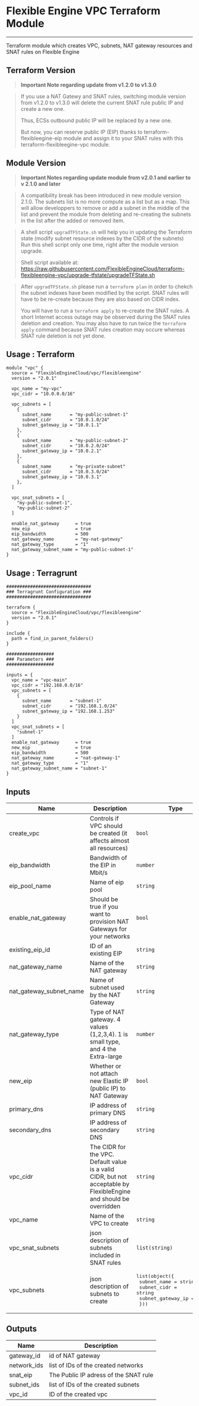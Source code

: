 # Flexible Engine VPC Terraform Module
---

Terraform module which creates VPC, subnets, NAT gateway resources and SNAT rules on Flexible Engine

## Terraform Version

> **Important Note regarding update from v1.2.0 to v1.3.0**

> If you use a NAT Gatewy and SNAT rules, switching module version from v1.2.0 to v1.3.0 will delete the current SNAT rule public IP and create a new one.
>
> Thus, ECSs outbound public IP will be replaced by a new one.
>
> But now, you can reserve public IP (EIP) thanks to terraform-flexibleegine-eip module and assign it to your SNAT rules with this terraform-flexibleegine-vpc module.

## Module Version

> **Important Notes regarding update module from v2.0.1 and earlier to v 2.1.0 and later**

> A compatibility break has been introduced in new module version 2.1.0. The subnets list is no more compute as a list but as a map.
> This will allow developpers to remove or add a subnet in the middle of the list and prevent the module from deleting and re-creating the subnets in the list after the added or removed item.

> A shell script `upgradTFState.sh` will help you in updating the Terraform state (modify subnet resource indexes by the CIDR of the subnets)
> Run this shell script only one time, right after the module version upgrade.
>
> Shell script available at: https://raw.githubusercontent.com/FlexibleEngineCloud/terraform-flexibleengine-vpc/upgrade-tfstate/upgradeTFState.sh

> After `upgradTFState.sh` please run a `terraform plan` in order to chekch the subnet indexes have been modified by the script. SNAT rules will have to be re-create because they are also based on CIDR index.
>
> You will have to run a `terraform apply` to re-create the SNAT rules. A short Internet access outage may be observed during the SNAT rules deletion and creation. You may also have to run twice the `terraform apply` command because SNAT rules creation may occure whereas SNAT rule deletion is not yet done.


## Usage : Terraform

```hcl
module "vpc" {
  source = "FlexibleEngineCloud/vpc/flexibleengine"
  version = "2.0.1"

  vpc_name = "my-vpc"
  vpc_cidr = "10.0.0.0/16"

  vpc_subnets = [
    {
      subnet_name       = "my-public-subnet-1"
      subnet_cidr       = "10.0.1.0/24"
      subnet_gateway_ip = "10.0.1.1"
    },
    {
      subnet_name       = "my-public-subnet-2"
      subnet_cidr       = "10.0.2.0/24"
      subnet_gateway_ip = "10.0.2.1"
    },
    {
      subnet_name       = "my-private-subnet"
      subnet_cidr       = "10.0.3.0/24"
      subnet_gateway_ip = "10.0.3.1"
    },
  ]

  vpc_snat_subnets = [
    "my-public-subnet-1",
    "my-public-subnet-2"
  ]

  enable_nat_gateway      = true
  new_eip                 = true
  eip_bandwidth           = 500
  nat_gateway_name        = "my-nat-gateway"
  nat_gateway_type        = "1"
  nat_gateway_subnet_name = "my-public-subnet-1"
}
```

## Usage : Terragrunt

```hcl
################################
### Terragrunt Configuration ###
################################

terraform {
  source = "FlexibleEngineCloud/vpc/flexibleengine"
  version = "2.0.1"
}

include {
  path = find_in_parent_folders()
}

##################
### Parameters ###
##################

inputs = {
  vpc_name = "vpc-main"
  vpc_cidr = "192.168.0.0/16"
  vpc_subnets = [
    {
      subnet_name       = "subnet-1"
      subnet_cidr       = "192.168.1.0/24"
      subnet_gateway_ip = "192.168.1.253"
    }
  ]
  vpc_snat_subnets = [
    "subnet-1"
  ]
  enable_nat_gateway      = true
  new_eip                 = true
  eip_bandwidth           = 500
  nat_gateway_name        = "nat-gateway-1"
  nat_gateway_type        = "1"
  nat_gateway_subnet_name = "subnet-1"
}

```

## Inputs

| Name | Description | Type | Default | Required |
|------|-------------|------|---------|:-----:|
| create\_vpc | Controls if VPC should be created (it affects almost all resources) | `bool` | `true` | no |
| eip\_bandwidth | Bandwidth of the EIP in Mbit/s | `number` | n/a | yes |
| eip\_pool\_name | Name of eip pool | `string` | `"admin_external_net"` | no |
| enable\_nat\_gateway | Should be true if you want to provision NAT Gateways for your networks | `bool` | `false` | no |
| existing\_eip\_id | ID of an existing EIP | `string` | n/a | yes |
| nat\_gateway\_name | Name of the NAT gateway | `string` | `""` | no |
| nat\_gateway\_subnet\_name | Name of subnet used by the NAT Gateway | `string` | `""` | no |
| nat\_gateway\_type | Type of NAT gateway. 4 values (1,2,3,4). 1 is small type, and 4 the Extra-large | `number` | `"1"` | no |
| new\_eip | Whether or not attach new Elastic IP (public IP) to NAT Gateway | `bool` | `false` | no |
| primary\_dns | IP address of primary DNS | `string` | `"100.125.0.41"` | no |
| secondary\_dns | IP address of secondary DNS | `string` | `"100.126.0.41"` | no |
| vpc\_cidr | The CIDR for the VPC. Default value is a valid CIDR, but not acceptable by FlexibleEngine and should be overridden | `string` | `"0.0.0.0/0"` | no |
| vpc\_name | Name of the VPC to create | `string` | `"vpc-main"` | no |
| vpc\_snat\_subnets | json description of subnets included in SNAT rules | `list(string)` | `[]` | no |
| vpc\_subnets | json description of subnets to create | <pre>list(object({<br>    subnet_name       = string<br>    subnet_cidr       = string<br>    subnet_gateway_ip = string<br>  }))</pre> | `[]` | no |

## Outputs

| Name | Description |
|------|-------------|
| gateway\_id | id of NAT gateway |
| network\_ids | list of IDs of the created networks |
| snat\_eip | The Public IP adress of the SNAT rule |
| subnet\_ids | list of IDs of the created subnets |
| vpc\_id | ID of the created vpc |

